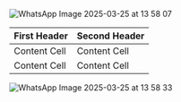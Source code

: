 

![WhatsApp Image 2025-03-25 at 13 58 07](https://github.com/user-attachments/assets/ac31c238-a4ec-4bb1-8c9e-59e45ccadeb2)

| First Header  | Second Header |
| ------------- | ------------- |
| Content Cell  | Content Cell  |
| Content Cell  | Content Cell  |



![WhatsApp Image 2025-03-25 at 13 58 33](https://github.com/user-attachments/assets/ee558d84-a476-4641-9b3d-a10455840296)


